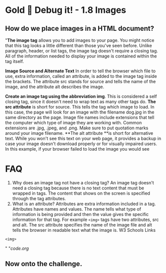# Gold 🥇 Debug it! - 1.8 Images

## How do we place images in a HTML document? 


"**The image tag** allows you to add images to your page. You might notice that this tag looks a little different than those you've seen before. Unlike paragraph, header, or list tags, the image tag doesn't require a closing tag. All of the information needed to display your image is contained within the tag itself.

**Image Source and Alternate Text**
In order to tell the browser which file to use, extra information, called an attribute, is added to the image tag inside the brackets. The attribute src stands for source and tells the name of the image, and the attribute alt describes the image.


**Create an image tag using the abbreviation img**. This is considered a self closing tag, since it doesn't need to wrap text as many other tags do.
**The src attribute** is short for source. This tells the tag which image to load. In this case, the page will look for an image with the filename dog.jpg in the same directory as the page. Image file names include extensions that tell the computer which type of image they are working with. Common extensions are .jpg, .jpeg, and .png. Make sure to put quotation marks around your image filename.
**The alt attribute **is short for alternative text. While you won't see this text on your web page, it provides a backup in case your image doesn't download properly or for visually impaired users. In this example, if your browser failed to load the image you would see 
# FAQ
1. Why does an image tag not have a closing tag?
An image tag doesn't need a closing tag because there is no text content that must be wrapped in tags. The content that shows on the screen is specified through the tag attributes.
2. What is an attribute?
Attributes are extra information included in a tag. Attributes have names and values. The name tells what type of information is being provided and then the value gives the specific information for that tag.
For example ```<img>``` tags have two attributes, src and alt. The src attribute specifies the name of the image file and alt tells the browser in readable text what the image is.
W3 Schools Links
```
<img>
``` 
" "*code.org*

## Now onto the challenge.
